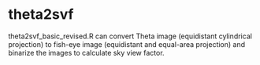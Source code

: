 # theta2svf
theta2svf_basic_revised.R 
can convert Theta image (equidistant cylindrical projection) to fish-eye image (equidistant and equal-area projection) and
binarize the images to calculate sky view factor.
